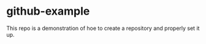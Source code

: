 # github-example
This repo is a demonstration of hoe to create a repository and properly set it up.
